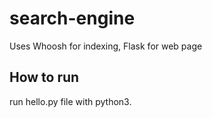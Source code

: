 # search-engine
  Uses Whoosh for indexing, Flask for web page
  
## How to run
  run hello.py file with python3.

